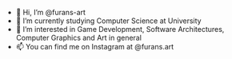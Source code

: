 - 👋 Hi, I’m @furans-art
- 🌱 I’m currently studying Computer Science at University
- 👀 I’m interested in Game Development, Software Architectures, Computer Graphics and Art in general
- 📫 You can find me on Instagram at @furans.art

<!---
furans-art/furans-art is a ✨ special ✨ repository because its `README.md` (this file) appears on your GitHub profile.
You can click the Preview link to take a look at your changes.
--->
